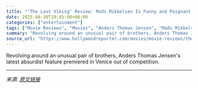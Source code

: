 ```yaml
---
title: "‘The Last Viking’ Review: Mads Mikkelsen Is Funny and Poignant in Danish Crime Comedy About Delusion and Brotherly Love"
date: 2025-08-30T19:45:00+08:00
categories: ["entertainment"]
tags: ["Movie Reviews", "Movies", "Anders Thomas Jensen", "Mads Mikkelsen", "Nikolaj Lie Kaas", "venice", "Venice 2025", "Venice Film Festival", "Venice Film Festival 2025"]
summary: "Revolving around an unusual pair of brothers, Anders Thomas Jensen's latest absurdist feature premiered in Venice out of competition."
source_url: "https://www.hollywoodreporter.com/movies/movie-reviews/the-last-viking-review-mads-mikkelsen-1236357057/"
---
```


Revolving around an unusual pair of brothers, Anders Thomas Jensen's latest absurdist feature premiered in Venice out of competition.

---

*来源: [原文链接](https://www.hollywoodreporter.com/movies/movie-reviews/the-last-viking-review-mads-mikkelsen-1236357057/)*
